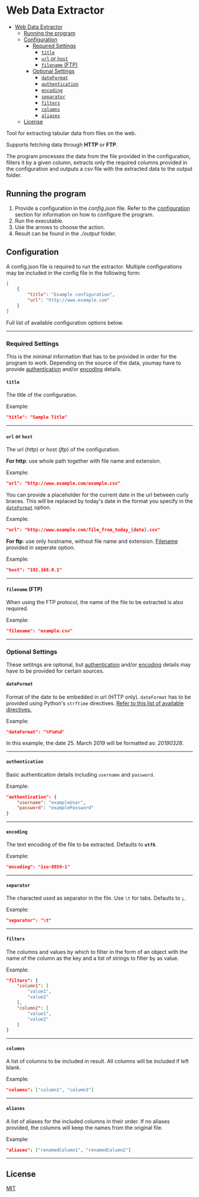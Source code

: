 # Web Data Extractor

- [Web Data Extractor](#web-data-extractor)
  - [Running the program](#running-the-program)
  - [Configuration](#configuration)
    - [Required Settings](#required-settings)
      - [`title`](#title)
      - [`url` or `host`](#url-or-host)
      - [`filename` (FTP)](#filename-ftp)
    - [Optional Settings](#optional-settings)
      - [`dateFormat`](#dateformat)
      - [`authentication`](#authentication)
      - [`encoding`](#encoding)
      - [`separator`](#separator)
      - [`filters`](#filters)
      - [`columns`](#columns)
      - [`aliases`](#aliases)
  - [License](#license)
 

Tool for extracting tabular data from files on the web.

Supports fetching data through __HTTP__ or __FTP__.

The program processes the data from the file provided in the configuration, filters it by a given column, extracts only the required columns provided in the configuration and outputs a csv file with the extracted data to the output folder.

## Running the program

1. Provide a configuration in the _config.json_ file. Refer to the [configuration](#configuration) section for information on how to configure the program.
2. Run the executable.
3. Use the arrows to choose the action.
4. Result can be found in the _./output_ folder.


## Configuration

A config.json file is required to run the extractor.
Multiple configurations may be included in the config file in the following form:

```json
[
    {
        "title": "Example configuration",
        "url": "http://www.example.com"
    }
]
```

Full list of available configuration options below.

---

### Required Settings

This is the minimal information that has to be provided in order for the program to work. Depending on the source of the data, youmay have to provide [authentication](#authentication) and/or [encoding](#encoding) details.


#### `title`

The title of the configuration.

Example:
```json
"title": "Sample Title"
```

---

#### `url` or `host`

The url (_http_) or host (_ftp_) of the configuration.

__For http__: use whole path together with file name and extension.

Example:
```json
"url": "http://www.example.com/example.csv"
```

You can provide a placeholder for the current date in the url between curly braces. This will be replaced by today's date in the format you specify in the [`dateFormat`](#dateFormat) option.

Example:
```json
"url": "http://www.example.com/file_from_today_{date}.csv"
```

__For ftp__: use only hostname, without file name and extension. [Filename](#filename-(FTP)) provided in seperate option.

Example:
```json
"host": "192.168.0.1"
```

---

#### `filename` (FTP)

When using the FTP protocol, the name of the file to be extracted is also required.

Example:
```json
"filename": "example.csv"
```

---

### Optional Settings

These setitngs are optional, but [authentication](#authentication) and/or [encoding](#encoding) details may have to be provided for certain sources.


#### `dateFormat`

Format of the date to be embedded in url (HTTP only). `dateFormat` has to be provided using Python's `strftime` directives. [Refer to this list of available directives.](http://strftime.org/)

Example:
```json
"dateFormat": "%Y%m%d"
```

In this example, the date 25. March 2019 will be formatted as: _20190328_.

---

#### `authentication`

Basic authentication details including `username` and `password`.

Example:
```json
"authentication": {
    "username": "exampleUser",
    "password": "examplePassword"
}
```

---

#### `encoding`

The text encoding of the file to be extracted. Defaults to __`utf8`__.

Example:
```json
"encoding": "iso-8859-1"
```

---

#### `separator`

The characted used as separator in the file. Use `\t` for tabs. Defaults to __`;`__.

Example:
```json
"separator": "\t"
```

---

#### `filters`

The columns and values by which to filter in the form of an object with the name of the column as the key and a list of strings to filter by as value.

Example:
```json
"filters": {
    "column1": [
        "value1",
        "value2"
    ],
    "column2": [
        "value1",
        "value2"
    ]
}
```

---

#### `columns`

A list of columns to be included in result. All columns will be included if left blank.

Example:
```json
"columns": ["column1", "column3"]
```

---

#### `aliases`

A list of aliases for the included columns in their order. If no aliases provided, the columns will keep the names from the original file.

Example:
```json
"aliases": ["renamedColumn1", "renamedColumn2"]
```

---

## License
[MIT](https:/github.com/mareksl/swx_tool/LICENSE)